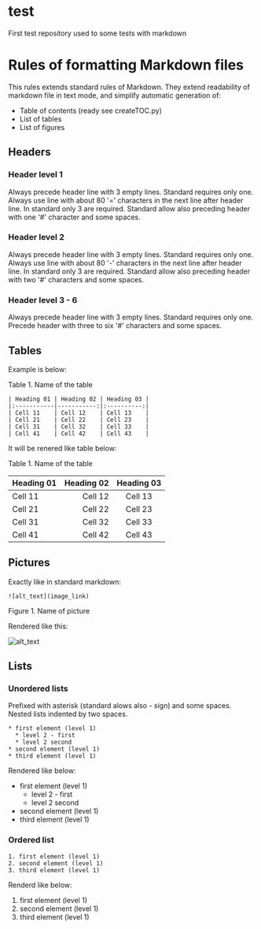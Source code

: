 


test
================================================================================
First test repository used to some tests with markdown

# Rules of formatting Markdown files

This rules extends standard rules of Markdown. They extend readability of
markdown file in text mode, and simplify automatic generation of:
* Table of contents (ready see createTOC.py)
* List of tables
* List of figures



Headers
--------------------------------------------------------------------------------



### Header level 1

Always precede header line with 3 empty lines. Standard requires
only one. Always use line with about 80 '=' characters in the next line after
header line. In standard only 3 are required. Standard allow also preceding
header with one '\#' character and some spaces.



### Header level 2

Always precede header line with 3 empty lines. Standard requires
only one. Always use line with about 80 '\-' characters in the next line after
header line. In standard only 3 are required. Standard allow also preceding
header with two '\#' characters and some spaces.



### Header level 3 - 6

Always precede header line with 3 empty lines. Standard requires
only one. Precede header with three to six '\#' characters and some spaces.



Tables
--------------------------------------------------------------------------------

Example is below:

Table 1. Name of the table

```
| Heading 01 | Heading 02 | Heading 03 |
|:-----------|-----------:|:----------:|
| Cell 11    | Cell 12    | Cell 13    |
| Cell 21    | Cell 22    | Cell 23    |
| Cell 31    | Cell 32    | Cell 33    |
| Cell 41    | Cell 42    | Cell 43    |
```

It will be renered like table below:

Table 1. Name of the table

| Heading 01 | Heading 02 | Heading 03 |
|:-----------|-----------:|:----------:|
| Cell 11    | Cell 12    | Cell 13    |
| Cell 21    | Cell 22    | Cell 23    |
| Cell 31    | Cell 32    | Cell 33    |
| Cell 41    | Cell 42    | Cell 43    |



Pictures
--------------------------------------------------------------------------------

Exactly like in standard markdown:

```
![alt_text](image_link)
```

Figure 1. Name of picture

Rendered like this:

![alt_text](image_link)



Lists
--------------------------------------------------------------------------------



### Unordered lists

Prefixed with asterisk (standard alows also \- sign) and some spaces. Nested
lists indented by two spaces.

```
* first element (level 1)
  * level 2 - first
  * level 2 second
* second element (level 1)
* third element (level 1)
```

Rendered like below:

* first element (level 1)
  * level 2 - first
  * level 2 second
* second element (level 1)
* third element (level 1)



### Ordered list

```
1. first element (level 1)
2. second element (level 1)
3. third element (level 1)
```

Renderd like below:

1. first element (level 1)
2. second element (level 1)
3. third element (level 1)


